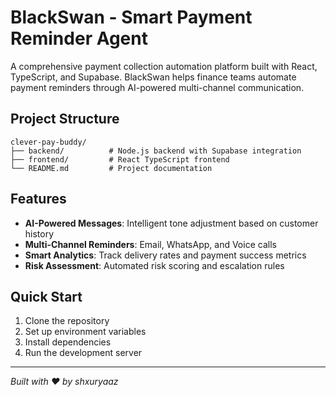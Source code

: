 # BlackSwan - Smart Payment Reminder Agent

A comprehensive payment collection automation platform built with React, TypeScript, and Supabase. BlackSwan helps finance teams automate payment reminders through AI-powered multi-channel communication.

## Project Structure

```
clever-pay-buddy/
├── backend/          # Node.js backend with Supabase integration
├── frontend/         # React TypeScript frontend
└── README.md         # Project documentation
```

## Features

- **AI-Powered Messages**: Intelligent tone adjustment based on customer history
- **Multi-Channel Reminders**: Email, WhatsApp, and Voice calls
- **Smart Analytics**: Track delivery rates and payment success metrics
- **Risk Assessment**: Automated risk scoring and escalation rules

## Quick Start

1. Clone the repository
2. Set up environment variables
3. Install dependencies
4. Run the development server

---

*Built with ❤️ by shxuryaaz*

